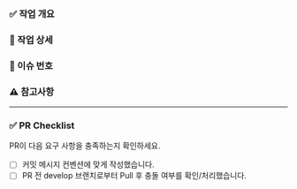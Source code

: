 ### ✅ 작업 개요
<!-- 간단한 작업 요약을 한 줄로 작성해주세요 (예: 테이블 등록 API 개발) -->

### 🔧 작업 상세
<!-- 주요 구현 내용, 로직, 조건 등을 리스트 형식으로 상세히 작성해주세요 -->

### 📌 이슈 번호
<!-- 관련된 이슈 번호를 닫고 싶다면 `close #이슈번호` 형식으로 작성해주세요 -->

### ⚠️ 참고사항
<!-- 코드 외 참고해야 할 사항이 있다면 자유롭게 작성해주세요 -->

---

### ✅ PR Checklist
PR이 다음 요구 사항을 충족하는지 확인하세요.

- [ ] 커밋 메시지 컨벤션에 맞게 작성했습니다.  
  <!-- 예: feat: 테이블 등록 기능 구현 -->
- [ ] PR 전 develop 브랜치로부터 Pull 후 충돌 여부를 확인/처리했습니다.